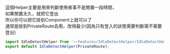 這個Helper主要是用來判斷使用者事不是閒置一段時間，     
如果閒置太久，就把它登出    
所以你可以把它掛到Component上就可以了    
通常是掛到PrivateRoute去用，改得最少(因為只有登入的狀態需要判斷需不需要登出)


```js
import IdleDetectHelper from '~~features/IdleDetectHelper/IdleDetectHelper';
export default IdleDetectHelper(PrivateRoute);
```